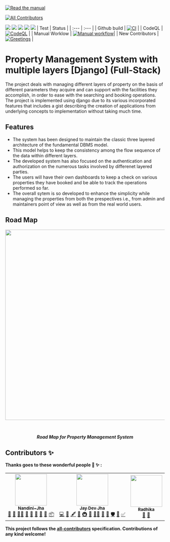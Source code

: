 [![Read the manual](https://img.shields.io/badge/read-the%20manual-blue)](https://github.com/IIITM-Jay/Property-management-System-Django-Full-Stack-/blob/main/manual/manual.md)
<!-- ALL-CONTRIBUTORS-BADGE:START - Do not remove or modify this section -->
[![All Contributors](https://img.shields.io/badge/all_contributors-3-orange.svg?style=flat-square)](#contributors-)
<!-- ALL-CONTRIBUTORS-BADGE:END -->
[![](https://img.shields.io/badge/installations-Prerequisities-important)](https://github.com/IIITM-Jay/Property-management-System-with-multiple-layers-Django-Full-Stack-/blob/main/requirements.txt)
[![](https://img.shields.io/badge/download-project%20report-success)](https://drive.google.com/file/d/1fYfPtsnYsmvmAFY8uaJ9S8ApwlAV5MZY/view?usp=sharing)
[![](https://img.shields.io/badge/basics-of%20django-brightgreen)](https://www.djangoproject.com/)
[![](https://img.shields.io/badge/%F0%9F%96%A5-FRONTEND%20VIEW-blue)]()
[![](https://img.shields.io/badge/%F0%9F%91%A8%E2%80%8D%F0%9F%92%BB-BACK--END%20VIEW-green)]()
| Test | Status |
| :--- | :--- |
| Github build | [![CI](https://github.com/IIITM-Jay/Property-management-System-Django-Full-Stack-/workflows/CI/badge.svg)](https://github.com/IIITM-Jay/Property-management-System-Django-Full-Stack-/actions?query=workflow%3ACI) |
| CodeQL | [![CodeQL](https://github.com/IIITM-Jay/Property-management-System-Django-Full-Stack-/workflows/CodeQL/badge.svg)](https://github.com/IIITM-Jay/Property-management-System-Django-Full-Stack-/actions?query=workflow%3ACodeQL) |
| Manual Worklow | [![Manual workflow](https://github.com/IIITM-Jay/Property-management-System-Django-Full-Stack-/workflows/Manual%20workflow/badge.svg)](https://github.com/IIITM-Jay/Property-management-System-Django-Full-Stack-/actions?query=workflow%3A%22Manual+workflow%22)|
| New Contributors | [![Greetings](https://github.com/IIITM-Jay/Property-management-System-Django-Full-Stack-/workflows/Greetings/badge.svg)](https://github.com/IIITM-Jay/Property-management-System-Django-Full-Stack-/actions?query=workflow%3AGreetings) |

# 
  
# Property Management System with multiple layers [Django] (Full-Stack)
The project deals with managing different layers of property on the basis of different parameters they acquire and can support with the facilities they accomplish, in order to ease with the searching and booking operations. The project is implemented using django due to its various incorporated features that includes a gist describing the creation of applications from underlying concepts to implementation without taking much time.

## Features
* The system has been designed to maintain the classic three layered architecture of the fundamental DBMS model.
* This model helps to keep the consistency among the flow sequence of the data within different layers. 
* The developed system has also focused on the authentication and authorization on the numerous tasks involved by differenet layered parties. 
* The users will have their own dashboards to keep a check on various properties they have booked and be able to track the operations performed so far. 
* The overall sytem is so developed to enhance the simplicity while managing the properties from both the prespectives i.e., from admin and maintainers point of view as well as from the real world users.

## Road Map
<p align="center">
<img width="600" height="600" src="images/road_map.png"> 
  </p><br>
<p align="center"><b><i>Road Map for Property Management System</i> </p>


## Contributors ✨

Thanks goes to these wonderful people :tada: :sparkles: :

<!-- ALL-CONTRIBUTORS-LIST:START - Do not remove or modify this section -->
<!-- prettier-ignore-start -->
<!-- markdownlint-disable -->
<table>
  <tr>
    <td align="center"><a href="https://github.com/Nandini-Jha"><img src="https://avatars.githubusercontent.com/u/76875859?v=4?s=100" width="100px;" alt=""/><br /><sub><b>Nandini-Jha</b></sub></a><br /><a href="#projectManagement-Nandini-Jha" title="Project Management">📆</a> <a href="https://github.com/IIITM-Jay/Property-management-System-Django-Full-Stack-/pulls?q=is%3Apr+reviewed-by%3ANandini-Jha" title="Reviewed Pull Requests">👀</a> <a href="#mentoring-Nandini-Jha" title="Mentoring">🧑‍🏫</a> <a href="#maintenance-Nandini-Jha" title="Maintenance">🚧</a> <a href="#talk-Nandini-Jha" title="Talks">📢</a> <a href="#design-Nandini-Jha" title="Design">🎨</a> <a href="#ideas-Nandini-Jha" title="Ideas, Planning, & Feedback">🤔</a> <a href="#business-Nandini-Jha" title="Business development">💼</a> <a href="#platform-Nandini-Jha" title="Packaging/porting to new platform">📦</a></td>
    <td align="center"><a href="https://github.com/IIITM-Jay"><img src="https://avatars.githubusercontent.com/u/65283880?v=4?s=100" width="100px;" alt=""/><br /><sub><b>Jay Dev Jha</b></sub></a><br /><a href="https://github.com/IIITM-Jay/Property-management-System-Django-Full-Stack-/commits?author=IIITM-Jay" title="Code">💻</a> <a href="#data-IIITM-Jay" title="Data">🔣</a> <a href="#content-IIITM-Jay" title="Content">🖋</a> <a href="https://github.com/IIITM-Jay/Property-management-System-Django-Full-Stack-/commits?author=IIITM-Jay" title="Documentation">📖</a> <a href="#infra-IIITM-Jay" title="Infrastructure (Hosting, Build-Tools, etc)">🚇</a> <a href="https://github.com/IIITM-Jay/Property-management-System-Django-Full-Stack-/pulls?q=is%3Apr+reviewed-by%3AIIITM-Jay" title="Reviewed Pull Requests">👀</a> <a href="#mentoring-IIITM-Jay" title="Mentoring">🧑‍🏫</a> <a href="#projectManagement-IIITM-Jay" title="Project Management">📆</a> <a href="#question-IIITM-Jay" title="Answering Questions">💬</a> <a href="#security-IIITM-Jay" title="Security">🛡️</a> <a href="#userTesting-IIITM-Jay" title="User Testing">📓</a> <a href="#tutorial-IIITM-Jay" title="Tutorials">✅</a></td>
    <td align="center"><a href="https://github.com/96RadhikaJadhav"><img src="https://avatars.githubusercontent.com/u/56536997?v=4?s=100" width="100px;" alt=""/><br /><sub><b>Radhika</b></sub></a><br /><a href="#design-96RadhikaJadhav" title="Design">🎨</a> <a href="https://github.com/IIITM-Jay/Property-management-System-Django-Full-Stack-/commits?author=96RadhikaJadhav" title="Documentation">📖</a></td>
  </tr>
</table>

<!-- markdownlint-restore -->
<!-- prettier-ignore-end -->

<!-- ALL-CONTRIBUTORS-LIST:END -->

This project follows the [all-contributors](https://github.com/all-contributors/all-contributors) specification. Contributions of any kind welcome!
